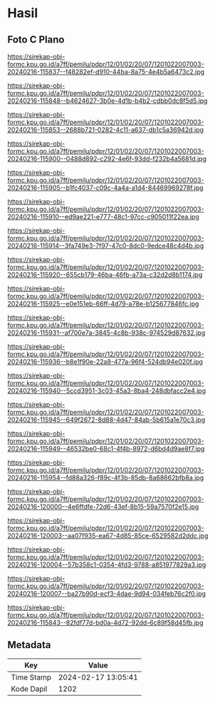 # Hasil

## Foto C Plano

https://sirekap-obj-formc.kpu.go.id/a7ff/pemilu/pdpr/12/01/02/20/07/1201022007003-20240216-115837--f48282ef-d910-44ba-8a75-4e4b5a6473c2.jpg

https://sirekap-obj-formc.kpu.go.id/a7ff/pemilu/pdpr/12/01/02/20/07/1201022007003-20240216-115848--b4624627-3b0e-4d1b-b4b2-cdbb0dc8f5d5.jpg

https://sirekap-obj-formc.kpu.go.id/a7ff/pemilu/pdpr/12/01/02/20/07/1201022007003-20240216-115853--2688b721-0282-4c11-a637-db1c5a36942d.jpg

https://sirekap-obj-formc.kpu.go.id/a7ff/pemilu/pdpr/12/01/02/20/07/1201022007003-20240216-115900--0488d892-c292-4e6f-93dd-f232b4a5681d.jpg

https://sirekap-obj-formc.kpu.go.id/a7ff/pemilu/pdpr/12/01/02/20/07/1201022007003-20240216-115905--b1fc4037-c09c-4a4a-a1d4-84469969278f.jpg

https://sirekap-obj-formc.kpu.go.id/a7ff/pemilu/pdpr/12/01/02/20/07/1201022007003-20240216-115910--ed9ae221-e777-48c1-97cc-c905011f22ea.jpg

https://sirekap-obj-formc.kpu.go.id/a7ff/pemilu/pdpr/12/01/02/20/07/1201022007003-20240216-115914--3fa749e3-7f97-47c0-8dc0-9edce48c4d4b.jpg

https://sirekap-obj-formc.kpu.go.id/a7ff/pemilu/pdpr/12/01/02/20/07/1201022007003-20240216-115920--655cb179-46ba-46fb-a73a-c32d2d8b1174.jpg

https://sirekap-obj-formc.kpu.go.id/a7ff/pemilu/pdpr/12/01/02/20/07/1201022007003-20240216-115925--e0e151eb-66ff-4d79-a78e-b125677846fc.jpg

https://sirekap-obj-formc.kpu.go.id/a7ff/pemilu/pdpr/12/01/02/20/07/1201022007003-20240216-115931--af700e7a-3845-4c8b-938c-974529d87632.jpg

https://sirekap-obj-formc.kpu.go.id/a7ff/pemilu/pdpr/12/01/02/20/07/1201022007003-20240216-115936--b8e1f90e-22a8-477a-96f4-524db94e020f.jpg

https://sirekap-obj-formc.kpu.go.id/a7ff/pemilu/pdpr/12/01/02/20/07/1201022007003-20240216-115940--5ccd3951-3c03-45a3-8ba4-248dbfacc2e4.jpg

https://sirekap-obj-formc.kpu.go.id/a7ff/pemilu/pdpr/12/01/02/20/07/1201022007003-20240216-115945--649f2672-8d88-4d47-84ab-5b615a1e70c3.jpg

https://sirekap-obj-formc.kpu.go.id/a7ff/pemilu/pdpr/12/01/02/20/07/1201022007003-20240216-115949--46532be0-68c1-4f4b-8972-d6bd4d9ae8f7.jpg

https://sirekap-obj-formc.kpu.go.id/a7ff/pemilu/pdpr/12/01/02/20/07/1201022007003-20240216-115954--fd88a326-f89c-4f3b-85db-8a68662bfb8a.jpg

https://sirekap-obj-formc.kpu.go.id/a7ff/pemilu/pdpr/12/01/02/20/07/1201022007003-20240216-120000--4e6ffdfe-72d6-43ef-8b15-59a7570f2e15.jpg

https://sirekap-obj-formc.kpu.go.id/a7ff/pemilu/pdpr/12/01/02/20/07/1201022007003-20240216-120003--aa07f935-ea67-4d85-85ce-6529582d2ddc.jpg

https://sirekap-obj-formc.kpu.go.id/a7ff/pemilu/pdpr/12/01/02/20/07/1201022007003-20240216-120004--57b358c1-0354-4fd3-9788-a851977829a3.jpg

https://sirekap-obj-formc.kpu.go.id/a7ff/pemilu/pdpr/12/01/02/20/07/1201022007003-20240216-120007--ba27b90d-ecf3-4dae-9d94-034feb76c2f0.jpg

https://sirekap-obj-formc.kpu.go.id/a7ff/pemilu/pdpr/12/01/02/20/07/1201022007003-20240216-115843--82fdf77d-bd0a-4d72-92dd-6c89f58d45fb.jpg


## Metadata

| Key        | Value               |
| ---------- | ------------------- |
| Time Stamp | 2024-02-17 13:05:41 |
| Kode Dapil | 1202                |



